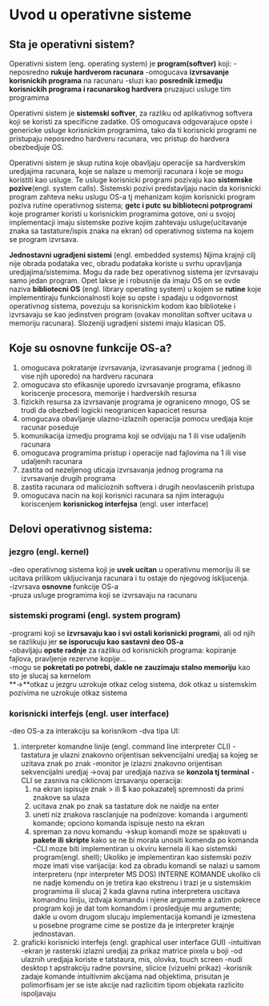 # Uvod u operativne sisteme

## Sta je operativni sistem?

Operativni sistem (eng. operating system) je **program(softver)** koji:
-neposredno **rukuje hardverom racunara**
-omogucava **izvrsavanje korisnickih programa** na racunaru 
-sluzi kao **posrednik izmedju korisnickih programa i  racunarskog hardvera** pruzajuci usluge tim programima

Operativni sistem je **sistemski softver**, za razliku od aplikativnog softvera koji se koristi za specificne zadatke. OS omogucava odgovarajuce opste i genericke usluge korisnickim programima, tako da ti korisnicki programi ne pristupaju neposredno hardveru racunara, vec pristup do hardvera obezbedjuje OS.

Operativni sistem je skup rutina koje obavljaju operacije sa hardverskim uredjajima racunara, koje se nalaze u memoriji racunara i koje se mogu koristiti kao usluge. Te usluge korisnicki programi pozivaju kao **sistemske pozive**(engl. system calls). Sistemski pozivi predstavljaju nacin da korisnicki program zahteva neku uslugu OS-a tj mehanizam kojim korisnicki program poziva rutine operativnog sistema; **getc i putc su bibliotecni potprogrami** koje programer koristi u korisnickim programima gotove, oni u svojoj implementacji imaju sistemske pozive kojim zahtevaju usluge(ucitavanje znaka sa tastature/ispis znaka na ekran) od operativnog sistema na kojem se program izvrsava.

**Jednostavni ugradjeni sistemi** (engl. embedded systems) Njima krajnji cilj nije obrada podataka vec, obradu podataka koriste u svrhu upravljanja uredjajima/sistemima. Mogu da rade bez operativnog sistema jer izvrsavaju samo jedan program. Opet lakse je i robusnije da imaju OS on se ovde naziva **bibliotecni OS** (engl. library operating system) u kojem se **rutine** koje implementiraju funkcionalnosti koje su opste i spadaju u odgovornost operativnog sistema, povezuju sa korisnickim kodom kao biblioteke i izvrsavaju se kao jedinstven program (ovakav monolitan softver ucitava u memoriju racunara). Slozeniji ugradjeni sistemi imaju klasican OS.

## Koje su osnovne funkcije OS-a?

1) omogucava pokratanje izvrsavanja, izvrasavanje programa ( jednog ili vise njih uporedo) na hardveru racunara
2) omogucava sto efikasnije uporedo izvrsavanje programa, efikasno koriscenje procesora, memorije i hardverskih resursa
3) fizickih resursa za izvrsavanje programa je ograniceno mnogo, OS se trudi da obezbedi logicki neogranicen kapacicet resursa
4) omogucava obavljanje ulazno-izlaznih operacija pomocu uredjaja koje racunar poseduje
5) komunikacija izmedju programa koji se odvijaju na 1 ili vise udaljenih racunara
6) omogucava programima pristup i operacije nad fajlovima na 1 ili vise udaljenih racunara
7) zastita od nezeljenog uticaja izvrsavanja jednog programa na izvrsavanje drugih programa
8) zastita racunara od malicioznih softvera i drugih neovlascenih pristupa
9) omogucava nacin na koji korisnici racunara sa njim interaguju koriscenjem **korisnickog interfejsa** (engl. user interface)

## Delovi operativnog sistema:

### jezgro (engl. kernel)
-deo operativnog sistema koji je **uvek ucitan** u operativnu memoriju ili se ucitava prilikom ukljucivanja racunara i tu ostaje do njegovog iskljucenja.  
-izvrsava **osnovne** funkcije OS-a  
-pruza usluge programima koji se izvrsavaju na racunaru
### sistemski programi (engl. system program)
-programi koji se **izvrsavaju kao i svi ostali korisnicki programi**, ali od njih se razlikuju jer **se isporucuju kao sastavni deo OS-a**  
-obavljaju **opste radnje** za razliku od korisnickih programa: kopiranje fajlova, pravljenje rezervne kopije...  
-mogu se **pokretati po potrebi, dakle ne zauzimaju stalno memoriju** kao sto je slucaj sa kernelom  
**->**otkaz u jezgru uzrokuje otkaz celog sistema, dok otkaz u sistemskim pozivima ne uzrokuje otkaz sistema  
### korisnicki interfejs (engl. user interface)
-deo OS-a za interakciju sa korisnikom
-dva tipa UI:
1) interpreter komandne linije (engl. command line interpreter CLI)
   -tastatura je ulazni znakovno orijentisan sekvencijalni uredjaj sa kojeg se uzitava znak po znak
   -monitor je izlazni znakovno orijentisan sekvencijalni uredjaj
   ->ovaj par uredjaja naziva se **konzola tj terminal**
   -CLI se zasniva na ciklicnom izrsavanju operacija:
   1) na ekran ispisuje znak > ili $ kao pokazatelj spremnosti da primi znakove sa ulaza
   2) ucitava znak po znak sa tastature dok ne naidje na enter
   3) uneti niz znakova rasclanjuje na podnizove: komanda i argumenti komande; opciono komanda ispisuje nesto na ekran
   4) spreman za novu komandu
  ->skup komandi moze se spakovati u **pakete ili skripte** kako se ne bi morala unositi komenda po komanda
   -CLI moze biti implementiran u okviru kernela ili kao sistemski program(engl. shell);
   Ukoliko je implementiran kao sistemski poziv moze imati vise varijacija: kod za obradu komandi se nalazi u samom interpreteru (npr interpreter MS DOS) INTERNE KOMANDE ukoliko cli ne nadje komendu on je tretira kao ekstrenu i trazi je u sistemskim programima ili slucaj 2 kada glavna rutina interpretera uscitava komandnu liniju, izdvaja komandu i njene argumente a zatim pokrece program koji je dat tom komandom i prosledjuje mu argumente; dakle u ovom drugom slucaju implementacija komandi je izmestena u posebne programe cime se postize da je interpreter krajnje jednostavan.
3) graficki korisnicki interfejs (engl. graphical user interface GUI)
   -intuitivan
   -ekran je rasterski izlazni uredjaj za prikaz matrice pixela u boji
   -od ulaznih uredjaja koriste e tatstaura, mis, olovka, touch screen
   -nudi desktop t apstrakciju radne povrsine, slicice (vizuelni prikaz)
   -korisnik zadaje komande intuitivnim akcijama nad objektima, prisutan je polimorfisam jer se iste akcije nad razlicitim tipom objekata razlicito ispoljavaju













